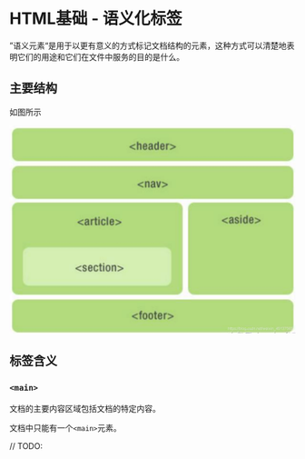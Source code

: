 # HTML基础 - 语义化标签
”语义元素“是用于以更有意义的方式标记文档结构的元素，这种方式可以清楚地表明它们的用途和它们在文件中服务的目的是什么。

## 主要结构
如图所示

![img](../static/Semantic_Tag.png)

## 标签含义
### `<main>`
文档的主要内容区域包括文档的特定内容。

文档中只能有一个`<main>`元素。




// TODO: